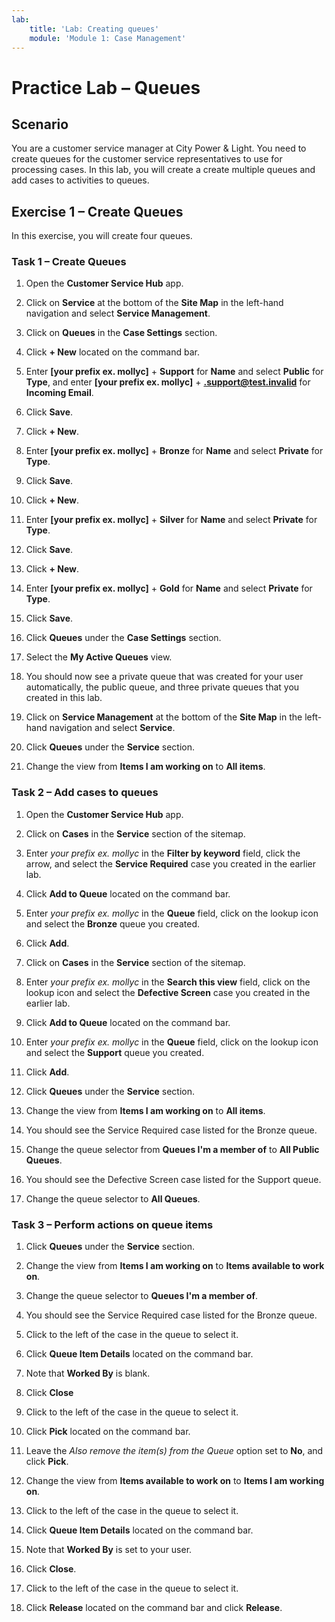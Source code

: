 ```yaml
---
lab:
    title: 'Lab: Creating queues'
    module: 'Module 1: Case Management'
---
```


# Practice Lab – Queues

## Scenario

You are a customer service manager at City Power & Light. You need to create queues for the customer service representatives to use for processing cases. In this lab, you will create a create multiple queues and add cases to activities to queues.

## Exercise 1 – Create Queues

In this exercise, you will create four queues.

### Task 1 – Create Queues

1.  Open the **Customer Service Hub** app.

2.  Click on **Service** at the bottom of the **Site Map** in the left-hand navigation and select **Service Management**.

2.  Click on **Queues** in the **Case Settings** section.

4.  Click **+ New** located on the command bar.

5.  Enter **[your prefix ex. mollyc]** + **Support** for **Name** and select **Public** for **Type**, and enter **[your prefix ex. mollyc]** + **.support@test.invalid** for **Incoming Email**.

6.  Click **Save**.

7.  Click **+ New**.

8.  Enter **[your prefix ex. mollyc]** + **Bronze** for **Name** and select **Private** for **Type**.

9.  Click **Save**.

10. Click **+ New**.

11. Enter **[your prefix ex. mollyc]** + **Silver** for **Name** and select **Private** for **Type**.

12. Click **Save**.

13. Click **+ New**.

14. Enter **[your prefix ex. mollyc]** + **Gold** for **Name** and select **Private** for **Type**.

15. Click **Save**.

16. Click **Queues** under the **Case Settings** section.

17. Select the **My Active Queues** view.

18. You should now see a private queue that was created for your user automatically, the public queue, and three private queues that you created in this lab.

19. Click on **Service Management** at the bottom of the **Site Map** in the left-hand navigation and select **Service**.

20. Click **Queues** under the **Service** section.

21. Change the view from **Items I am working on** to **All items**.

### Task 2 – Add cases to queues

1.  Open the **Customer Service Hub** app.

2.  Click on **Cases** in the **Service** section of the sitemap.

3.  Enter *your prefix ex. mollyc* in the **Filter by keyword** field, click the arrow, and select the **Service Required** case you created in the earlier lab.

4.  Click **Add to Queue** located on the command bar.

5.  Enter *your prefix ex. mollyc* in the **Queue** field, click on the lookup icon and select the **Bronze** queue you created.

6.  Click **Add**.

7.  Click on **Cases** in the **Service** section of the sitemap.

8.  Enter *your prefix ex. mollyc* in the **Search this view** field, click on the lookup icon and select the **Defective Screen** case you created in the earlier lab.

9.  Click **Add to Queue** located on the command bar.

10. Enter *your prefix ex. mollyc* in the **Queue** field, click on the lookup icon and select the **Support** queue you created.

11. Click **Add**.

12. Click **Queues** under the **Service** section.

13. Change the view from **Items I am working on** to **All items**.

14. You should see the Service Required case listed for the Bronze queue.

15. Change the queue selector from **Queues I'm a member of** to **All Public Queues**.

16. You should see the Defective Screen case listed for the Support queue.

17. Change the queue selector to **All Queues**.

### Task 3 – Perform actions on queue items

1.  Click **Queues** under the **Service** section.

2.  Change the view from **Items I am working on** to **Items available to work on**.

3.  Change the queue selector to **Queues I'm a member of**.

4.  You should see the Service Required case listed for the Bronze queue.

5.  Click to the left of the case in the queue to select it.

6.  Click **Queue Item Details** located on the command bar.

7.  Note that **Worked By** is blank.

8.  Click **Close**

9.  Click to the left of the case in the queue to select it.

10. Click **Pick** located on the command bar.

11. Leave the *Also remove the item(s) from the Queue* option set to **No**, and click **Pick**.

12. Change the view from **Items available to work on** to **Items I am working on**.

13. Click to the left of the case in the queue to select it.

14. Click **Queue Item Details** located on the command bar.

15. Note that **Worked By** is set to your user.

16. Click **Close**.

17. Click to the left of the case in the queue to select it.

18. Click **Release** located on the command bar and click **Release**.
